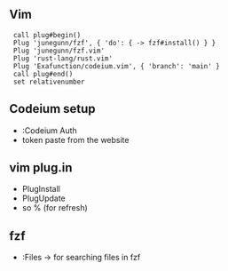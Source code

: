 ## Vim 
```vimplugin
 call plug#begin()
 Plug 'junegunn/fzf', { 'do': { -> fzf#install() } }
 Plug 'junegunn/fzf.vim'
 Plug 'rust-lang/rust.vim'
 Plug 'Exafunction/codeium.vim', { 'branch': 'main' }
 call plug#end()
 set relativenumber
```
## Codeium setup
- :Codeium Auth
- token paste from the website

## vim plug.in 
- PlugInstall
- PlugUpdate
- so % (for refresh)

## fzf

- :Files -> for searching files in fzf

